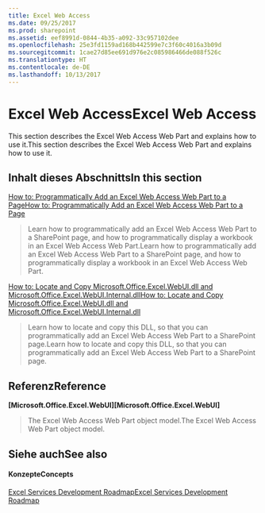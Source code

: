 ```yaml
---
title: Excel Web Access
ms.date: 09/25/2017
ms.prod: sharepoint
ms.assetid: eef8991d-0844-4b35-a092-33c957102dee
ms.openlocfilehash: 25e3fd1159ad168b442599e7c3f60c4016a3b09d
ms.sourcegitcommit: 1cae27d85ee691d976e2c085986466de088f526c
ms.translationtype: HT
ms.contentlocale: de-DE
ms.lasthandoff: 10/13/2017
---
```

# <a name="excel-web-access"></a><span data-ttu-id="3e188-102">Excel Web Access</span><span class="sxs-lookup"><span data-stu-id="3e188-102">Excel Web Access</span></span>

<span data-ttu-id="3e188-103">This section describes the Excel Web Access Web Part and explains how to use it.</span><span class="sxs-lookup"><span data-stu-id="3e188-103">This section describes the Excel Web Access Web Part and explains how to use it.</span></span>
  
    
    


## <a name="in-this-section"></a><span data-ttu-id="3e188-104">Inhalt dieses Abschnitts</span><span class="sxs-lookup"><span data-stu-id="3e188-104">In this section</span></span>


 [<span data-ttu-id="3e188-105">How to: Programmatically Add an Excel Web Access Web Part to a Page</span><span class="sxs-lookup"><span data-stu-id="3e188-105">How to: Programmatically Add an Excel Web Access Web Part to a Page</span></span>](how-to-programmatically-add-an-excel-web-access-web-part-to-a-page.md)
  
    
    
> <span data-ttu-id="3e188-106">Learn how to programmatically add an Excel Web Access Web Part to a SharePoint page, and how to programmatically display a workbook in an Excel Web Access Web Part.</span><span class="sxs-lookup"><span data-stu-id="3e188-106">Learn how to programmatically add an Excel Web Access Web Part to a SharePoint page, and how to programmatically display a workbook in an Excel Web Access Web Part.</span></span>
    
  
 [<span data-ttu-id="3e188-107">How to: Locate and Copy Microsoft.Office.Excel.WebUI.dll and Microsoft.Office.Excel.WebUI.Internal.dll</span><span class="sxs-lookup"><span data-stu-id="3e188-107">How to: Locate and Copy Microsoft.Office.Excel.WebUI.dll and Microsoft.Office.Excel.WebUI.Internal.dll</span></span>](how-to-locate-and-copy-microsoft-office-excel-webui-dll-and-microsoft-office-exc.md)
  
    
    
> <span data-ttu-id="3e188-108">Learn how to locate and copy this DLL, so that you can programmatically add an Excel Web Access Web Part to a SharePoint page.</span><span class="sxs-lookup"><span data-stu-id="3e188-108">Learn how to locate and copy this DLL, so that you can programmatically add an Excel Web Access Web Part to a SharePoint page.</span></span>
    
  

## <a name="reference"></a><span data-ttu-id="3e188-109">Referenz</span><span class="sxs-lookup"><span data-stu-id="3e188-109">Reference</span></span>


 <span data-ttu-id="3e188-110">**[Microsoft.Office.Excel.WebUI]**</span><span class="sxs-lookup"><span data-stu-id="3e188-110">**[Microsoft.Office.Excel.WebUI]**</span></span>
  
    
    
> <span data-ttu-id="3e188-111">The Excel Web Access Web Part object model.</span><span class="sxs-lookup"><span data-stu-id="3e188-111">The Excel Web Access Web Part object model.</span></span>
    
  

## <a name="see-also"></a><span data-ttu-id="3e188-112">Siehe auch</span><span class="sxs-lookup"><span data-stu-id="3e188-112">See also</span></span>


#### <a name="concepts"></a><span data-ttu-id="3e188-113">Konzepte</span><span class="sxs-lookup"><span data-stu-id="3e188-113">Concepts</span></span>


  
    
    
 [<span data-ttu-id="3e188-114">Excel Services Development Roadmap</span><span class="sxs-lookup"><span data-stu-id="3e188-114">Excel Services Development Roadmap</span></span>](excel-services-development-roadmap.md)
